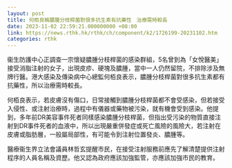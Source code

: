```yaml
---
layout: post
title: 何栢良稱膿腫分枝桿菌對很多抗生素有抗藥性　治療需時較長
date: 2023-11-02 22:59:21.000000000 +08:00
link: https://news.rthk.hk/rthk/ch/component/k2/1726199-20231102.htm
categories: rthk
---
```


衞生防護中心正調查一宗懷疑膿腫分枝桿菌的感染群組，5名曾到為「女悅醫美」接受消脂注射的女子，出現皮疹、硬塊及膿腫，當中一人仍然留院，不排除涉及無牌行醫。港大感染及傳染病中心總監何栢良表示，膿腫分枝桿菌對很多抗生素都有抗藥性，所以治療需時較長。

何栢良表示，若皮膚沒有傷口，日常接觸到膿腫分枝桿菌都不會受感染，但若接受入侵性、或注射治療時，過程中有儀器或藥物被污染，就有機會受到感染。他提到，多年前DR美容事件死者同樣感染膿腫分枝桿菌，但指出受污染的物質直接注射到DR事件死者的血液中，所以出現嚴重併發症或死亡風險的風險大，若注射在皮膚或脂肪層，一般屬局部性，有可能令到注射位置發炎、膿腫等。

醫療衞生界立法會議員林哲玄提醒市民，在接受注射服務前應先了解清楚提供注射程序的人員名稱及資歷。他又認為政府應該加強監管，亦應該加強市民的教育。
